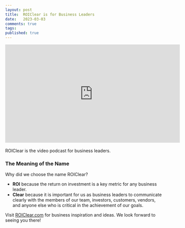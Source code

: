 ```yaml
---
layout: post
title:  ROIClear is for Business Leaders
date:   2023-03-03
comments: true
tags: 
published: true
---
```

 
<iframe width="560" height="315" src="https://www.youtube.com/embed/gTtJlBy8W3E" title="YouTube video player" frameborder="0" allow="accelerometer; autoplay; clipboard-write; encrypted-media; gyroscope; picture-in-picture; web-share" allowfullscreen></iframe>
<br/>&nbsp;<br/>
ROIClear is the video podcast for business leaders.

<!--more-->

### The Meaning of the Name

Why did we choose the name ROIClear?

* **ROI** because the return on investment is a key metric for any business leader.
* **Clear** because it is important for us as business leaders to communicate clearly with the members of our team, investors, customers, vendors, and anyone else who is critical in the achievement of our goals.

Visit [ROIClear.com](https://ROIClear.com) for business inspiration and ideas. We look forward to seeing you there!


